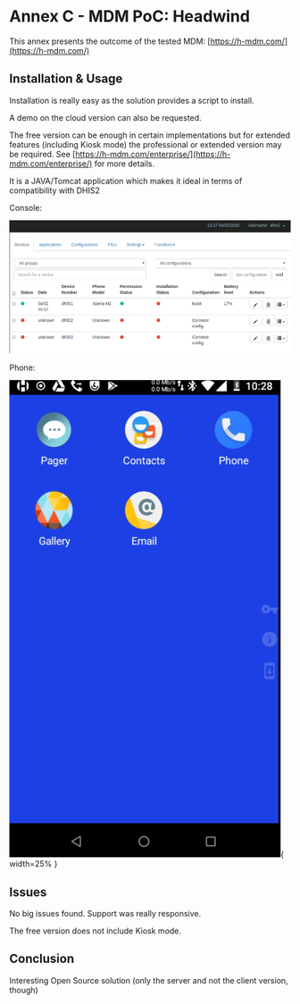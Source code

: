 # Annex C - MDM PoC: Headwind 

This annex presents the outcome of the tested MDM: [https://h-mdm.com/](https://h-mdm.com/)


## Installation & Usage

Installation is really easy as the solution provides a script to install. 

A demo on the cloud version can also be requested.

The free version can be enough in certain implementations but for extended features (including Kiosk mode) the professional or extended version may be required.  See [https://h-mdm.com/enterprise/](https://h-mdm.com/enterprise/) for more details.

It is a JAVA/Tomcat application which makes it ideal in terms of compatibility with DHIS2

Console:


![Headwindg MDM console](resources/images/image10.png)

Phone:

![Headwindg MDM running in an Android](resources/images/image14.png){ width=25% }


## Issues

No big issues found. Support was really responsive.

The free version does not include Kiosk mode.


## Conclusion 

Interesting Open Source solution (only the server and not the client version, though)
